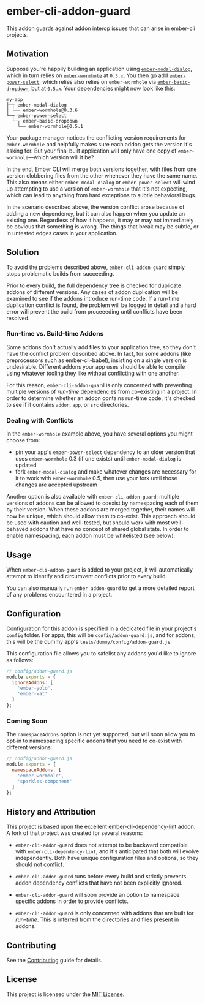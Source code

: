 # ember-cli-addon-guard

This addon guards against addon interop issues that can arise in ember-cli projects.

## Motivation

Suppose you're happily building an application using [`ember-modal-dialog`](https://github.com/yapplabs/ember-modal-dialog), which in turn relies on [`ember-wormhole`](https://github.com/yapplabs/ember-wormhole) at `0.3.x`. You then go add [`ember-power-select`](https://github.com/cibernox/ember-power-select), which relies also relies on `ember-wormhole` via [`ember-basic-dropdown`](https://github.com/cibernox/ember-basic-dropdown), but at `0.5.x`. Your dependencies might now look like this:

```
my-app
├─┬ ember-modal-dialog
│ └── ember-wormhole@0.3.6
└─┬ ember-power-select
  └─┬ ember-basic-dropdown
    └── ember-wormhole@0.5.1
```

Your package manager notices the conflicting version requirements for `ember-wormhole` and helpfully makes sure each addon gets the version it's asking for. But your final built application will only have one copy of `ember-wormhole`—which version will it be?

In the end, Ember CLI will merge both versions together, with files from one version clobbering files from the other whenever they have the same name. This also means either `ember-modal-dialog` or `ember-power-select` will wind up attempting to use a version of `ember-wormhole` that it's not expecting, which can lead to anything from hard exceptions to subtle behavioral bugs.

In the scenario described above, the version conflict arose because of adding a new dependency, but it can also happen when you update an existing one. Regardless of how it happens, it may or may not immediately be obvious that something is wrong. The things that break may be subtle, or in untested edges cases in your application.

## Solution

To avoid the problems described above, `ember-cli-addon-guard` simply stops problematic builds from succeeding.

Prior to every build, the full dependency tree is checked for duplicate addons of different versions. Any cases of addon duplication will be examined to see if the addons introduce run-time code. If a run-time duplication conflict is found, the problem will be logged in detail and a hard error will prevent the build from proceeeding until conflicts have been resolved.

### Run-time vs. Build-time Addons

Some addons don't actually add files to your application tree, so they don't have the conflict problem described above. In fact, for some addons (like preprocessors such as ember-cli-babel), insisting on a single version is undesirable. Different addons your app uses should be able to compile using whatever tooling they like without conflicting with one another.

For this reason, `ember-cli-addon-guard` is only concerned with preventing multiple versions of _run-time_ dependencies from co-existing in a project. In order to determine whether an addon contains run-time code, it's checked to see if it contains `addon`, `app`, or `src` directories.

### Dealing with Conflicts

In the `ember-wormhole` example above, you have several options you might choose from:

 - pin your app's `ember-power-select` dependency to an older version that uses `ember-wormhole` 0.3 (if one exists) until `ember-modal-dialog` is updated
 - fork `ember-modal-dialog` and make whatever changes are necessary for it to work with `ember-wormhole` 0.5, then use your fork until those changes are accepted upstream

Another option is also available with `ember-cli-addon-guard`: multiple versions of addons can be allowed to coexist by namespacing each of them by their version. When these addons are merged together, their names will now be unique, which should allow them to co-exist. This approach should be used with caution and well-tested, but should work with most well-behaved addons that have no concept of shared global state. In order to enable namespacing, each addon must be whitelisted (see below).

## Usage

When `ember-cli-addon-guard` is added to your project, it will automatically attempt to identify and circumvent conflicts prior to every build.

You can also manually run `ember addon-guard` to get a more detailed report of any problems encountered in a project.

## Configuration

Configuration for this addon is specified in a dedicated file in your project's `config` folder. For apps, this will be `config/addon-guard.js`, and for addons, this will be the dummy app's `tests/dummy/config/addon-guard.js`.

This configuration file allows you to safelist any addons you'd like to ignore as follows:

```js
// config/addon-guard.js
module.exports = {
  ignoreAddons: [
    'ember-yolo',
    'ember-wat'
  ]
};
```

### Coming Soon

The `namespaceAddons` option is not yet supported, but will soon allow you to opt-in to namespacing specific addons that you need to co-exist with different versions:

```js
// config/addon-guard.js
module.exports = {
  namespaceAddons: [
    'ember-wormhole',
    'sparkles-component'
  ]
};
```

## History and Attribution

This project is based upon the excellent [ember-cli-dependency-lint](https://github.com/salsify/ember-cli-dependency-lint) addon. A fork of that project was created for several reasons:

* `ember-cli-addon-guard` does not attempt to be backward compatible with `ember-cli-dependency-lint`, and it's anticipated that both will evolve independently. Both have unique configuration files and options, so they should not conflict.

* `ember-cli-addon-guard` runs before every build and strictly prevents addon dependency conflicts that have not been explicitly ignored.

* `ember-cli-addon-guard` will soon provide an option to namespace specific addons in order to provide conflicts.

* `ember-cli-addon-guard` is only concerned with addons that are built for _run-time_. This is inferred from the directories and files present in addons.

## Contributing

See the [Contributing](CONTRIBUTING.md) guide for details.

## License

This project is licensed under the [MIT License](LICENSE.md).
